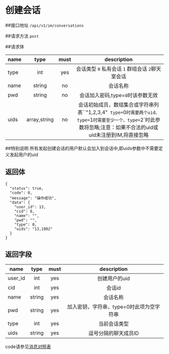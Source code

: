 # 创建会话

##接口地址
`/api/v1/im/conversations`

##请求方法
`post `

##请求体

| name     | type     | must     | description |
|----------|:--------:|:--------:|:--------:|
| type  | int      | yes      | 会话类型 `0` 私有会话 `1` 群组会话 `2`聊天室会话 |
| name  | string   | no		  | 会话名称|
| pwd	| string   | no		  | 会话加入密码,type=`0`时该参数无效|
|uids	| array,string|no	  | 会话初始成员，数组集合或字符串列表``"1,2,3,4"` type=`0`时需要两个uid、type=`1`时需要至少一个、type=`2`时此参数将忽略;注意：如果不合法的uid或uid未注册到IM,将直接忽略|

##特别说明
所有发起创建会话的用户默认会加入到会话中,即uids参数中不需要定义发起用户的uid

## 返回体
```json5
{
  "status": true,
  "code": 0,
  "message": "操作成功",
  "data": {
    "user_id": 13,
    "cid": 8,
    "name": "",
    "pwd": "",
    "type": 0,
    "uids": "13,1002"
  }
}
```
## 返回字段
| name     | type     | must     | description |
|----------|:--------:|:--------:|:--------:|
|user_id			|int		|yes		|创建用户的uid|
|cid		|int		|yes		|会话id|
|name		|string	   | yes		 |会话名称|
|pwd		|string	   | yes		 |加入密钥，字符串，type=0时此项为空字符串|
|type  		| int      | yes      | 当前会话类型|
|uids		|string	   | yes		 |逗号分隔的聊天成员ID|

code请参见[消息对照表](消息对照表.md)

